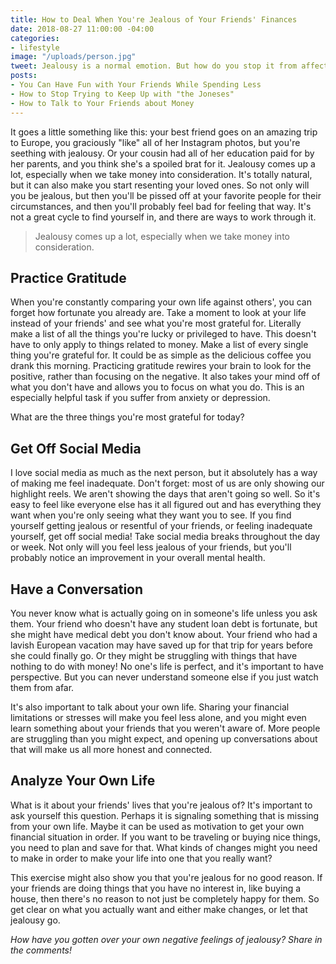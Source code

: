 ```yaml
---
title: How to Deal When You're Jealous of Your Friends' Finances
date: 2018-08-27 11:00:00 -04:00
categories:
- lifestyle
image: "/uploads/person.jpg"
tweet: Jealousy is a normal emotion. But how do you stop it from affecting your friendships?
posts:
- You Can Have Fun with Your Friends While Spending Less
- How to Stop Trying to Keep Up with "the Joneses"
- How to Talk to Your Friends about Money
---
```


It goes a little something like this: your best friend goes on an amazing trip to Europe, you graciously "like" all of her Instagram photos, but you're seething with jealousy. Or your cousin had all of her education paid for by her parents, and you think she's a spoiled brat for it. Jealousy comes up a lot, especially when we take money into consideration. It's totally natural, but it can also make you start resenting your loved ones. So not only will you be jealous, but then you'll be pissed off at your favorite people for their circumstances, and then you'll probably feel bad for feeling that way. It's not a great cycle to find yourself in, and there are ways to work through it.

> Jealousy comes up a lot, especially when we take money into consideration.

## Practice Gratitude

When you're constantly comparing your own life against others', you can forget how fortunate you already are. Take a moment to look at your life instead of your friends' and see what you're most grateful for. Literally make a list of all the things you're lucky or privileged to have. This doesn't have to only apply to things related to money. Make a list of every single thing you're grateful for. It could be as simple as the delicious coffee you drank this morning. Practicing gratitude rewires your brain to look for the positive, rather than focusing on the negative. It also takes your mind off of what you don't have and allows you to focus on what you do. This is an especially helpful task if you suffer from anxiety or depression.

What are the three things you're most grateful for today?

## Get Off Social Media

I love social media as much as the next person, but it absolutely has a way of making me feel inadequate. Don't forget: most of us are only showing our highlight reels. We aren't showing the days that aren't going so well. So it's easy to feel like everyone else has it all figured out and has everything they want when you're only seeing what they want you to see. If you find yourself getting jealous or resentful of your friends, or feeling inadequate yourself, get off social media! Take social media breaks throughout the day or week. Not only will you feel less jealous of your friends, but you'll probably notice an improvement in your overall mental health.

## Have a Conversation

You never know what is actually going on in someone's life unless you ask them. Your friend who doesn't have any student loan debt is fortunate, but she might have medical debt you don't know about. Your friend who had a lavish European vacation may have saved up for that trip for years before she could finally go. Or they might be struggling with things that have nothing to do with money! No one's life is perfect, and it's important to have perspective. But you can never understand someone else if you just watch them from afar. 

It's also important to talk about your own life. Sharing your financial limitations or stresses will make you feel less alone, and you might even learn something about your friends that you weren't aware of. More people are struggling than you might expect, and opening up conversations about that will make us all more honest and connected. 

## Analyze Your Own Life

What is it about your friends' lives that you're jealous of? It's important to ask yourself this question. Perhaps it is signaling something that is missing from your own life. Maybe it can be used as motivation to get your own financial situation in order. If you want to be traveling or buying nice things, you need to plan and save for that. What kinds of changes might you need to make in order to make your life into one that you really want?

This exercise might also show you that you're jealous for no good reason. If your friends are doing things that you have no interest in, like buying a house, then there's no reason to not just be completely happy for them. So get clear on what you actually want and either make changes, or let that jealousy go.

*How have you gotten over your own negative feelings of jealousy? Share in the comments!*
